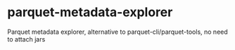 # parquet-metadata-explorer
Parquet metadata explorer, alternative to parquet-cli/parquet-tools, no need to attach jars
